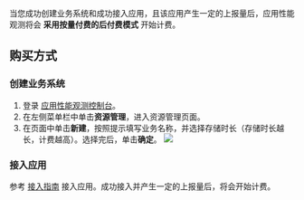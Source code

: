当您成功创建业务系统和成功接入应用，且该应用产生一定的上报量后，应用性能观测将会 **采用按量付费的后付费模式** 开始计费。

## 购买方式
### 创建业务系统
1. 登录 [应用性能观测控制台](https://console.cloud.tencent.com/apm/monitor)。
2. 在左侧菜单栏中单击**资源管理**，进入资源管理页面。
3. 在页面中单击**新建**，按照提示填写业务名称，并选择存储时长（存储时长越长，计费越高）。选择完后，单击**确定**。
![](https://main.qcloudimg.com/raw/146be1e5e46c09f4664ebe9ff6e8fa24.png)

### 接入应用
参考 [接入指南](https://cloud.tencent.com/document/product/1463/57860) 接入应用。成功接入并产生一定的上报量后，将会开始计费。

